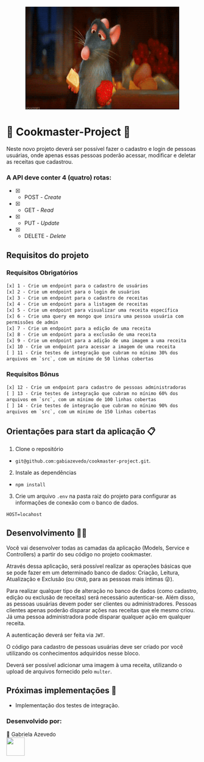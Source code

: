 <p align="center">
  <img align="" alt="mouse" src="https://github.com/gabiazevedo/cookmaster-project/blob/main/tumblr_mfysn5nrer1rtq0ilo1_500.gif?raw=true" height="270px" width="80%" />
</p>

# 🍔 Cookmaster-Project 🍔

Neste novo projeto deverá ser possível fazer o cadastro e login de pessoas usuárias, onde apenas essas pessoas poderão acessar, modificar e deletar as receitas que cadastrou.</br>

### A API deve conter 4 (quatro) rotas:

- [x] - POST - _Create_
- [x] - GET - _Read_
- [x] - PUT - _Update_ 
- [x] - DELETE - _Delete_

## Requisitos do projeto
  ### Requisitos Obrigatórios<br>
    [x] 1 - Crie um endpoint para o cadastro de usuários
    [x] 2 - Crie um endpoint para o login de usuários
    [x] 3 - Crie um endpoint para o cadastro de receitas
    [x] 4 - Crie um endpoint para a listagem de receitas
    [x] 5 - Crie um endpoint para visualizar uma receita específica
    [x] 6 - Crie uma query em mongo que insira uma pessoa usuária com permissões de admin
    [x] 7 - Crie um endpoint para a edição de uma receita
    [x] 8 - Crie um endpoint para a exclusão de uma receita
    [x] 9 - Crie um endpoint para a adição de uma imagem a uma receita
    [x] 10 - Crie um endpoint para acessar a imagem de uma receita
    [ ] 11 - Crie testes de integração que cubram no mínimo 30% dos arquivos em `src`, com um mínimo de 50 linhas cobertas
  
  ### Requisitos Bônus
    [x] 12 - Crie um endpoint para cadastro de pessoas administradoras
    [ ] 13 - Crie testes de integração que cubram no mínimo 60% dos arquivos em `src`, com um mínimo de 100 linhas cobertas
    [ ] 14 - Crie testes de integração que cubram no mínimo 90% dos arquivos em `src`, com um mínimo de 150 linhas cobertas

## Orientações para start da aplicação 📋

1. Clone o repositório

- `git@github.com:gabiazevedo/cookmaster-project.git`.

2. Instale as dependências

- `npm install`

3. Crie um arquivo `.env` na pasta raiz do projeto para configurar as informações de conexão com o banco de dados.
```
HOST=locahost
```
## Desenvolvimento 👩‍💻

Você vai desenvolver todas as camadas da aplicação (Models, Service e Controllers) a partir do seu código no projeto cookmaster.

Através dessa aplicação, será possível realizar as operações básicas que se pode fazer em um determinado banco de dados: Criação, Leitura, Atualização e Exclusão (ou `CRUD`, para as pessoas mais íntimas 😜).

Para realizar qualquer tipo de alteração no banco de dados (como cadastro, edição ou exclusão de receitas) será necessário autenticar-se. Além disso, as pessoas usuárias devem poder ser clientes ou administradores. Pessoas clientes apenas poderão disparar ações nas receitas que ele mesmo criou. Já uma pessoa administradora pode disparar qualquer ação em qualquer receita.

A autenticação deverá ser feita via `JWT`.

O código para cadastro de pessoas usuárias deve ser criado por você utilizando os conhecimentos adquiridos nesse bloco.

Deverá ser possível adicionar uma imagem à uma receita, utilizando o upload de arquivos fornecido pelo `multer`.

## Próximas implementações 💯

- Implementação dos testes de integração.

### Desenvolvido por:

💬 Gabriela Azevedo </br>
<a href="https://www.linkedin.com/in/gabiazevedoms/" target="_blank">
  <img src="https://cdn.icon-icons.com/icons2/2558/PNG/512/scribble_social_linkedin_logo_icon_153103.png" width="48px" height="48px">
</a>
